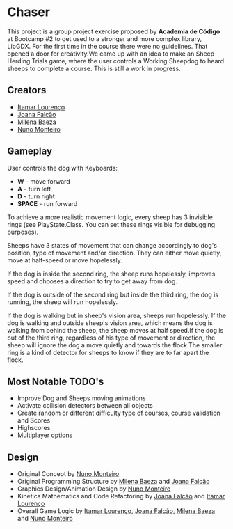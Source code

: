 Chaser
======

This project is a group project exercise proposed by **Academia de Código** at ​Bootcamp #2​ to get used to a stronger and more complex library, LibGDX. For the first time in the course there were no guidelines. That opened a door for creativity.We came up with an idea to make an Sheep Herding Trials game, where the user controls a Working Sheepdog to heard sheeps to complete a course.
This is still a work in progress.

Creators
--------

 * [Itamar Lourenço](https://github.com/italou)
 * [Joana Falcão](https://github.com/joanaferrofalcao)
 * [Milena Baeza](https://github.com/milebza)
 * [Nuno Monteiro](https://github.com/Nuno1123)


Gameplay
--------

User controls the dog with Keyboards:
 * **W** - move forward
 * **A** - turn left
 * **D** - turn right
 * **SPACE** - run forward
 
To achieve a more realistic movement logic, every sheep has 3 invisible rings (see PlayState.Class. You can set these rings visible for debugging purposes). 

Sheeps have 3 states of movement that can change accordingly to dog's position, type of movement and/or direction. They can either move quietly, move at half-speed or move hopelessly. 

If the dog is inside the second ring, the sheep runs hopelessly, improves speed and chooses a direction to try to get away from dog.

If the dog is outside of the second ring but inside the third ring, the dog is running, the sheep will run hopelessly.

If the dog is walking but in sheep's vision area, sheeps run hopelessly. If the dog is walking and outside sheep's vision area, which means the dog is walking from behind the sheep, the sheep moves at half speed.If the dog is out of the third ring, regardless of his type of movement or direction, the sheep will ignore the dog a move quietly and towards the flock.The smaller ring is a kind of detector for sheeps to know if they are to far apart the flock.


Most Notable TODO's
-------------------

  * Improve Dog and Sheeps moving animations
  * Activate collision detectors between all objects  
  * Create random or different difficulty type of courses, course validation and Scores
  * Highscores
  * Multiplayer options
 
 
Design
------  
  
  * Original Concept by [Nuno Monteiro](https://github.com/Nuno1123)
  * Original Programming Structure by [Milena Baeza](https://github.com/milebza) and [Joana Falcão](https://github.com/joanaferrofalcao)
  * Graphics Design/Animation Design by [Nuno Monteiro](https://github.com/Nuno1123)
  * Kinetics Mathematics and Code Refactoring by [Joana Falcão](https://github.com/joanaferrofalcao) and [Itamar Lourenço](https://github.com/italou)
  * Overall Game Logic by [Itamar Lourenço](https://github.com/italou), [Joana Falcão](https://github.com/joanaferrofalcao), [Milena Baeza](https://github.com/milebza) and [Nuno Monteiro](https://github.com/Nuno1123)
